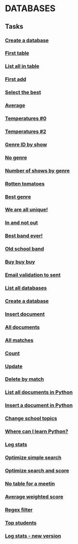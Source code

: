 # DATABASES

## Tasks

### [Create a database](./0-create_database_if_missing.sql)

### [First table](./1-first_table.sql)

### [List all in table](./2-list_values.sql)

### [First add](./3-insert_value.sql)

### [Select the best](./4-best_score.sql)

### [Average](./5-average.sql)

### [Temperatures #0](./6-avg_temperatures.sql)

### [Temperatures #2](./7-max_state.sql)

### [Genre ID by show](./8-genre_id_by_show.sql)

### [No genre](./9-no_genre.sql)

### [Number of shows by genre](./10-count_shows_by_genre.sql)

### [Rotten tomatoes](./11-rating_shows.sql)

### [Best genre](./12-rating_genres.sql)

### [We are all unique!](./13-uniq_users.sql)

### [In and not out](./14-country_users.sql)

### [Best band ever!](./15-fans.sql)

### [Old school band](./16-glam_rock.sql)

### [Buy buy buy](./17-store.sql)

### [Email validation to sent](./18-valid_email.sql)

### [List all databases](./22-list_databases)

### [Create a database](./23-use_or_create_database)

### [Insert document](./24-insert)

### [All documents](./25-all)

### [All matches](./26-match)

### [Count](./27-count)

### [Update](./28-update)

### [Delete by match](./29-delete)

### [List all documents in Python](./30-all.py)

### [Insert a document in Python](./31-insert_school.py)

### [Change school topics](./32-update_topics.py)

### [Where can I learn Python?](./33-schools_by_topic.py)

### [Log stats](./34-log_stats.py)

### [Optimize simple search](./100-index_my_names.sql)

### [Optimize search and score](./101-index_name_score.sql)

### [No table for a meetin](./102-need_meeting.sql)

### [Average weighted score](./103-average_weighted_score.sql)

### [Regex filter](./104-find)

### [Top students](./105-students.py)

### [Log stats - new version](./106-log_stats.py)
